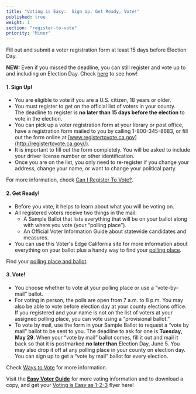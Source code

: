 ```yaml
---
title: "Voting is Easy:  Sign Up, Get Ready, Vote!"
published: true
weight: 1
section: "register-to-vote"
priority: "Minor"
---
```


Fill out and submit a voter registration form at least 15 days before Election Day. 

**NEW:** Even if you missed the deadline, you can still register and vote up to and including on Election Day. Check [here](#menu-item-missed-the-voter-registration-deadline-you-can-still-register-and-vote) to see how!

#### 1. Sign Up!

- You are eligible to vote if you are a U.S. citizen, 18 years or older.
- You must register to get on the official list of voters in your county.  
  The deadline to register is **no later than 15 days before the election** to vote in the election.
- You can pick up a voter registration form at your library or post office, have a registration form mailed to you by calling 1-800-345-8683, or fill out the form online at [www.registertovote.ca.gov](http://registertovote.ca.gov//).
- It is important to fill out the form completely. You will be asked to include your driver license number or other identification.
- Once you are on the list, you only need to re-register if you change your address, change your name, or want to change your political party.  

For more information, check [Can I Register To Vote?](#menu-item-can-i-register-to-vote).

#### 2. Get Ready!

- Before you vote, it helps to learn about what you will be voting on.
- All registered voters receive two things in the mail:  
    - A Sample Ballot that lists everything that will be on your ballot along with where you vote (your “polling place”).  
    - An Official Voter Information Guide about statewide candidates and measures.  
- You can use this Voter's Edge California site for more information about everything on your ballot plus a handy way to find your [polling place](#section-my-polling-place).   

Find your [polling place and ballot](#section-my-polling-place).

#### 3. Vote!

- You choose whether to vote at your polling place or use a “vote-by-mail” ballot.
- For voting in person, the polls are open from 7 a.m. to 8 p.m.  You may also be able to vote before election day at your county elections office.  
	If you registered and your name is not on the list of voters at your assigned polling place, you can vote using a “provisional ballot.”
- To vote by mail, use the form in your Sample Ballot to request a “vote by mail” ballot to be sent to you.  The deadline to ask for one is **Tuesday, May 29**. When your “vote by mail” ballot comes, fill it out and mail it back so that it is postmarked **no later than** Election Day, June 5.  You may also drop it off at any polling place in your county on election day. You can sign up to get a “vote by mail” ballot for every election.

Check [Ways to Vote](#section-ways-to-vote) for more information.

Visit the **[Easy Voter Guide](http://www.easyvoterguide.org/)** for more voting information and to download a copy, and get your [Voting is Easy as 1-2-3](http://www.easyvoterguide.org/wp-content/uploads/2010/09/Voting1-2-3-June2016.pdf) flyer here!  
